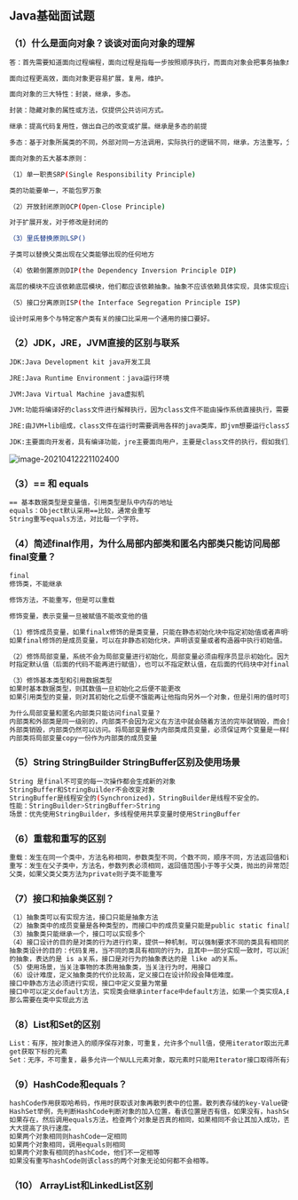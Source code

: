 ## Java基础面试题

### （1）什么是面向对象？谈谈对面向对象的理解
```bash
答：首先需要知道面向过程编程，面向过程是指每一步按照顺序执行，而面向对象会把事务抽象成对象的概念，然后给对象赋值一些属性和方法。

面向过程更高效，面向对象更容易扩展，复用，维护。

面向对象的三大特性：封装，继承，多态。

封装：隐藏对象的属性或方法，仅提供公共访问方式。

继承：提高代码复用性，做出自己的改变或扩展。继承是多态的前提

多态：基于对象所属类的不同，外部对同一方法调用，实际执行的逻辑不同，继承，方法重写，父类引用指向子类对象。（弊端：无法调用子类的特有方法）

面向对象的五大基本原则：

（1）单一职责SRP(Single Responsibility Principle)

类的功能要单一，不能包罗万象

（2）开放封闭原则OCP(Open-Close Principle)

对于扩展开发，对于修改是封闭的

（3）里氏替换原则LSP()

子类可以替换父类出现在父类能够出现的任何地方

（4）依赖倒置原则DIP(the Dependency Inversion Principle DIP)

高层的模块不应该依赖底层模块，他们都应该依赖抽象。抽象不应该依赖具体实现，具体实现应该依赖于抽象

（5）接口分离原则ISP(the Interface Segregation Principle ISP)

设计时采用多个与特定客户类有关的接口比采用一个通用的接口要好。
```


### （2）JDK，JRE，JVM直接的区别与联系
```bash
JDK:Java Development kit java开发工具

JRE:Java Runtime Environment：java运行环境

JVM:Java Virtual Machine java虚拟机

JVM:功能将编译好的class文件进行解释执行，因为class文件不能由操作系统直接执行，需要有jvm解释方可执行。

JRE:由JVM+lib组成，class文件在运行时需要调用各样的java类库，即jvm想要运行class文件必须依赖jre的lib库

JDK:主要面向开发者，具有编译功能，jre主要面向用户，主要是class文件的执行，假如我们只有编译好的class文件和jre，那么就可以运行class了。
```
![image-20210412221102400](C:\Users\JYK\AppData\Roaming\Typora\typora-user-images\image-20210412221102400.png)

### （3）== 和 equals
```bash
== 基本数据类型是变量值，引用类型是队中内存的地址
equals：Object默认采用==比较，通常会重写
String重写equals方法，对比每一个字符。

```
### （4）简述final作用，为什么局部内部类和匿名内部类只能访问局部final变量？
```bash
final
修饰类，不能继承

修饰方法，不能重写，但是可以重载

修饰变量，表示变量一旦被赋值不能改变他的值

（1）修饰成员变量，如果finalx修饰的是类变量，只能在静态初始化块中指定初始值或者声明该类变量时指定初始值
如果final修饰的是成员变量，可以在非静态初始化块，声明该变量或者构造器中执行初始值。

（2）修饰局部变量，系统不会为局部变量进行初始化，局部变量必须由程序员显示初始化。因为使用final修饰局部变量时，即可以在定义
时指定默认值（后面的代码不能再进行赋值），也可以不指定默认值，在后面的代码块中对final变量赋初值

（3）修饰基本类型和引用数据类型
如果时基本数据类型，则其数值一旦初始化之后便不能更改
如果引用类型的变量，则对其初始化之后便不饿能再让他指向另外一个对象，但是引用的值时可变的。

为什么局部变量和匿名内部类只能访问final变量？
内部类和外部类是同一级别的，内部类不会因为定义在方法中就会随着方法的完毕就销毁，而会复制变量作为内部成员变量，当
外部类销毁，内部类仍然可以访问。将局部变量作为内部类成员变量，必须保证两个变量是一样的。
内部类将局部变量copy一份作为内部类的成员变量

```
### （5）String StringBuilder StringBuffer区别及使用场景
```bash
String 是final不可变的每一次操作都会生成新的对象
StringBuffer和StringBuilder不会改变对象
StringBuffer是线程安全的(Synchronized)，StringBuilder是线程不安全的。
性能：StringBuilder>StringBuffer>String
场景：优先使用StringBuilder，多线程使用共享变量时使用StringBuffer


```
### （6）重载和重写的区别
```bash
重载：发生在同一个类中，方法名称相同，参数类型不同，个数不同，顺序不同，方法返回值和访问修饰符可以不同，发生在编译时。
重写：发生在父子类中，方法名，参数列表必须相同，返回值范围小于等于父类，抛出的异常范围小于等于父类，访问修饰范围大于等于
父类，如果父类父类方法为private则子类不能重写

```
### （7）接口和抽象类区别？
```bash
（1）抽象类可以有实现方法，接口只能是抽象方法
（2）抽象类中的成员变量是各种类型的，而接口中的成员变量只能是public static final类型的
（3）抽象类只能继承一个，接口可以实现多个
（4）接口设计的目的是对类的行为进行约束，提供一种机制，可以强制要求不同的类具有相同的行为，只约束行为的有无，不对实现进行要求
抽象类设计的目的：代码复用，当不同的类具有相同的行为，且其中一部分实现一致时，可以派生出一个抽象类，抽象类时对类的本质
的抽象，表达的是 is a关系，接口是对行为的抽象表达的是 like a的关系。
（5）使用场景，当关注事物的本质用抽象类，当关注行为时，用接口
（6）设计难度，定义抽象类的代价比较高，定义接口在设计阶段会降低难度。
接口中静态方法必须进行实现，接口中定义变量为常量
接口中可以定义default方法，实现类会继承interface中default方法，如果一个类实现A,B这两个类都有相同default方法
那么需要在类中实现此方法
```
### （8）List和Set的区别
```bash
List：有序，按对象进入的顺序保存对象，可重复，允许多个null值，使用iterator取出元素，再逐一遍历，可以使用
get获取下标的元素
Set：无序，不可重复，最多允许一个NULL元素对象，取元素时只能用Iterator接口取得所有元素，再逐一遍历各个元素
```
### （9）HashCode和equals？
```bash
hashCode作用获取哈希码，作用时获取该对象再散列表中的位置。散列表存储的key-Value键值对，
HashSet举例，先判断HashCode判断对象的加入位置，看该位置是否有值，如果没有，hashSet中没有该对象
如果存在，然后调用equals方法，检查两个对象是否真的相同，如果相同不会让其加入成功，否则会加入其中，减少了equals的次数，
大大提高了执行速度。
如果两个对象相同则hashCode一定相同
如果两个对象相同，调用equals则相同
如果两个对象有相同的hashCode，他们不一定相等
如果没有重写hashCode则该class的两个对象无论如何都不会相等。

```
### （10） ArrayList和LinkedList区别
```bash



```





